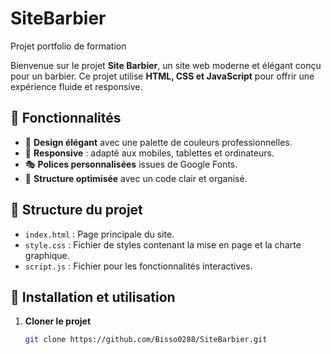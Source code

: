 # SiteBarbier
Projet portfolio de formation

Bienvenue sur le projet **Site Barbier**, un site web moderne et élégant conçu pour un barbier. Ce projet utilise **HTML, CSS et JavaScript** pour offrir une expérience fluide et responsive.

## 📌 Fonctionnalités

- 🎨 **Design élégant** avec une palette de couleurs professionnelles.
- 📱 **Responsive** : adapté aux mobiles, tablettes et ordinateurs.
- 🎭 **Polices personnalisées** issues de Google Fonts.
- 🔗 **Structure optimisée** avec un code clair et organisé.

## 📂 Structure du projet

- `index.html` : Page principale du site.
- `style.css` : Fichier de styles contenant la mise en page et la charte graphique.
- `script.js` : Fichier pour les fonctionnalités interactives.

## 🚀 Installation et utilisation

1. **Cloner le projet**  
   ```bash
   git clone https://github.com/Bisso0288/SiteBarbier.git
